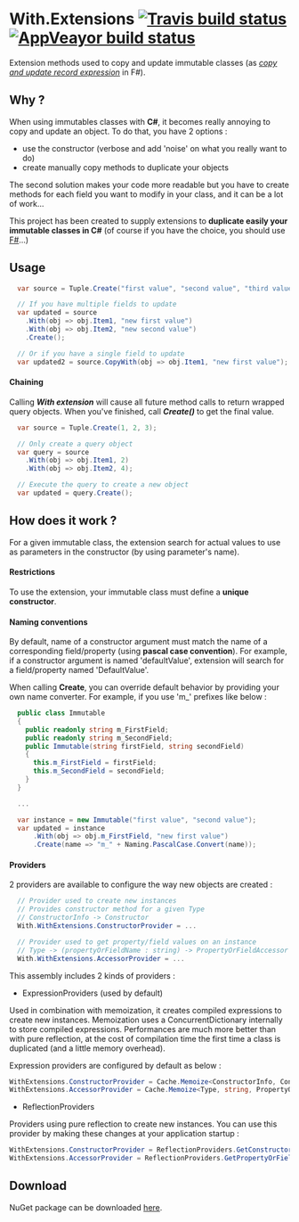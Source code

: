 # With.Extensions [![Travis build status](https://travis-ci.org/ehorrent/With.Extensions.svg?branch=master)](https://travis-ci.org/ehorrent/With.Extensions) [![AppVeayor build status](https://ci.appveyor.com/api/projects/status/rrj9mjjjyut92qhj?svg=true)](https://ci.appveyor.com/project/ehorrent/with-extensions)


Extension methods used to copy and update immutable classes (as [_copy and update record expression_](https://msdn.microsoft.com/en-us/library/dd233184.aspx) in F#).

## Why ?
When using immutables classes with **C#**, it becomes really annoying to copy and update an object. To do that, you have 2 options :
- use the constructor (verbose and add 'noise' on what you really want to do)
- create manually copy methods to duplicate your objects

The second solution makes your code more readable but you have to create methods for each field you want to modify in your class, and it can be a lot of work...

This project has been created to supply extensions to **duplicate easily your immutable classes in C#** (of course if you have the choice, you should use [F#](http://fsharp.org/)...)

## Usage
```C#
  var source = Tuple.Create("first value", "second value", "third value");

  // If you have multiple fields to update
  var updated = source
    .With(obj => obj.Item1, "new first value")
    .With(obj => obj.Item2, "new second value")
    .Create(); 

  // Or if you have a single field to update
  var updated2 = source.CopyWith(obj => obj.Item1, "new first value");
```
#### Chaining
Calling **_With extension_** will cause all future method calls to return wrapped query objects. When you've finished, call **_Create()_** to get the final value.
```C#
  var source = Tuple.Create(1, 2, 3);

  // Only create a query object
  var query = source
    .With(obj => obj.Item1, 2)
    .With(obj => obj.Item2, 4);

  // Execute the query to create a new object
  var updated = query.Create();
```
## How does it work ?
For a given immutable class, the extension search for actual values to use as parameters in the constructor (by using parameter's name).

#### Restrictions
To use the extension, your immutable class must define a **unique constructor**.

#### Naming conventions
By default, name of a constructor argument must match the name of a corresponding field/property (using **pascal case convention**). For example, if a constructor argument is named 'defaultValue', extension will search for a field/property named 'DefaultValue'.

When calling **Create**, you can override default behavior by providing your own name converter.
For example, if you use 'm_' prefixes like below :
```C#
  public class Immutable
  {
    public readonly string m_FirstField;
    public readonly string m_SecondField;
    public Immutable(string firstField, string secondField)
    {
      this.m_FirstField = firstField;
      this.m_SecondField = secondField;
    }
  }

  ...

  var instance = new Immutable("first value", "second value");
  var updated = instance
      .With(obj => obj.m_FirstField, "new first value")
      .Create(name => "m_" + Naming.PascalCase.Convert(name));
```

#### Providers
2 providers are available to configure the way new objects are created :
```C#
  // Provider used to create new instances
  // Provides constructor method for a given Type
  // ConstructorInfo -> Constructor
  With.WithExtensions.ConstructorProvider = ...

  // Provider used to get property/field values on an instance
  // Type -> (propertyOrFieldName : string) -> PropertyOrFieldAccessor
  With.WithExtensions.AccessorProvider = ...
```

This assembly includes 2 kinds of providers :
- ExpressionProviders (used by default)

Used in combination with memoization, it creates compiled expressions to create new instances.
Memoization uses a ConcurrentDictionary internally to store compiled expressions.
Performances are much more better than with pure reflection, at the cost of compilation time the first time a class is duplicated (and a little memory overhead).

Expression providers are configured by default as below :
```C#
WithExtensions.ConstructorProvider = Cache.Memoize<ConstructorInfo, Constructor>(ExpressionProviders.BuildConstructor);
WithExtensions.AccessorProvider = Cache.Memoize<Type, string, PropertyOrFieldAccessor>(ExpressionProviders.BuildPropertyOrFieldAccessor);
```
- ReflectionProviders

Providers using pure reflection to create new instances.
You can use this provider by making these changes at your application startup :

```C#
WithExtensions.ConstructorProvider = ReflectionProviders.GetConstructor;
WithExtensions.AccessorProvider = ReflectionProviders.GetPropertyOrFieldAccessor;
```

## Download
NuGet package can be downloaded [here](https://www.nuget.org/packages/With.Extensions).
